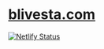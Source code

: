 # [blivesta.com](http://blivesta.com)

[![Netlify Status](https://api.netlify.com/api/v1/badges/e3560d59-9538-407e-98ae-0b6111e48328/deploy-status)](https://app.netlify.com/sites/confident-swanson-46b74a/deploys)


